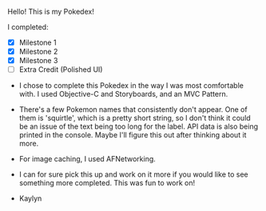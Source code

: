 Hello! This is my Pokedex!

I completed:
- [x] Milestone 1
- [x] Milestone 2
- [x] Milestone 3
- [ ] Extra Credit (Polished UI)

- I chose to complete this Pokedex in the way I was most comfortable with. I used Objective-C and Storyboards, and an MVC Pattern.
- There's a few Pokemon names that consistently don't appear. One of them is 'squirtle', which is a pretty short string, so I don't think it could be an issue of the text being too long for the label. API data is also being printed in the console. Maybe I'll figure this out after thinking about it more.
- For image caching, I used AFNetworking.
- I can for sure pick this up and work on it more if you would like to see something more completed. This was fun to work on!

- Kaylyn
